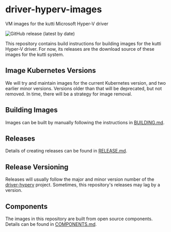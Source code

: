 # driver-hyperv-images

VM images for the kutti Microsoft Hyper-V driver

![GitHub release (latest by date)](https://img.shields.io/github/v/release/kuttiproject/driver-hyperv-images?include_prereleases)

This repository contains build instructions for building images for the kutti Hyper-V driver. For now, its releases are the download source of these images for the kutti system.

## Image Kubernetes Versions

We will try and maintain images for the current Kubernetes version, and two earlier minor versions. Versions older than that will be deprecated, but not removed. In time, there will be a strategy for image removal.

## Building Images

Images can be built by manually following the instructions in [BUILDING.md](BUILDING.md).

## Releases

Details of creating releases can be found in [RELEASE.md](RELEASE.md).

## Release Versioning

Releases will usually follow the major and minor version number of the [driver-hyperv](https://github.com/kuttiproject/driver-hyperv) project. Sometimes, this repository's releases may lag by a version.

## Components

The images in this repository are built from open source components. Details can be found in [COMPONENTS.md](COMPONENTS.md).
